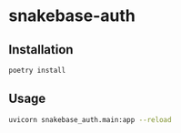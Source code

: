 # snakebase-auth

## Installation

```bash	
poetry install
```

## Usage

```bash
uvicorn snakebase_auth.main:app --reload
```
